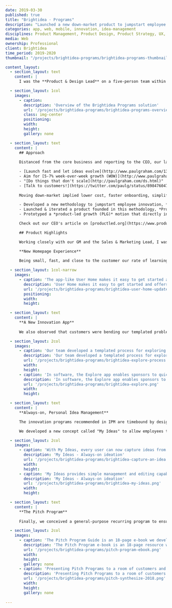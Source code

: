 ```yaml
---
date: 2019-03-30
published: true
title: "Brightidea · Programs"
description: "Launched a new down-market product to jumpstart employee innovation"
categories: app, web, mobile, innovation, idea-management
disciplines: Product Management, Product Design, Product Strategy, UX, User Research, Market Research, Writing, Speaking
media: Web
ownership: Professional
client: Brightidea
time_period: 2019-2020
thumbnail: "/projects/brightidea-programs/brightidea-programs-thumbnail.jpg"

content_layout:
  - section_layout: text
    content: |
      I was the **Product & Design Lead** on a five-person team within Brightidea's own innovation lab. We were challenged to unlock new growth potential for the company by expanding down-market. This involved developing new innovation methodologies, products, services, and PLG approaches. 

  - section_layout: 1col
    images:
      - caption:
        description: 'Overview of the Brightidea Programs solution'
        url: '/projects/brightidea-programs/brightidea-programs-overview.png'
        class: img-center
        positioning: 
        width: 
        height:
        gallery: none

  - section_layout: text
    content: |
      ## Approach
      
      Distanced from the core business and reporting to the CEO, our lab team truly was a startup-within-a-startup. We borrowed heavily from Y Combinator and Paul Graham for our approach:

      - [Launch fast and let ideas evolve](http://www.paulgraham.com/13sentences.html), aka "action produces information"
      - Aim for [5-7% week-over-week growth (WOW)](http://www.paulgraham.com/growth.html)
      - "[Do things that don't scale](http://paulgraham.com/ds.html)"
      - [Talk to customers!](https://twitter.com/paulg/status/898476047263518720)
      
      Moving down-market implied lower cost, faster onboarding, simplified setup, and self-guided learning. Over about a year our team:

      - Developed a new methodology to jumpstart employee innovation, *Innovation Program Management (IPM)*
      - Launched & iterated a product founded in this methodology, *Programs Pro*, that eventually evolved into what [Brightidea Programs](https://www.brightidea.com/product/programs/) is today
      - Prototyped a *product-led growth (PLG)* motion that directly informed our approach with subsequent Idea Box and Whiteboard products

      Check out our CEO's article on [productled.org](https://www.productled.org/blog/how-brightideas-innovation-lab-paved-the-path-to-plg) for more behind the scenes on [how our innovation lab paved the path to PLG](https://www.productled.org/blog/how-brightideas-innovation-lab-paved-the-path-to-plg).

      ## Product Highlights

      Working closely with our GM and the Sales & Marketing Lead, I was responsible for integrating our insights into a product strategy & roadmap, and then executing on that with our Engineering Lead. I did the design work, including wireframes and mockups for new features and functionality. Together we ended up developing and packing a new product called Brightidea Programs Pro.

      **New Homepage Experience**
      
      Being small, fast, and close to the customer our rate of learning was rapid. First insight: deployment of our legacy products took too long, required training, and was error-prone. We developed an "app-like" experience out of the box, as opposed to the heavy site-builder and content management system that was typical. This offered admins a much simpler way to configure, brand, theme, and onboard users while those end-users received a personalized, easy-to-use experience.

  - section_layout: 1col-narrow
    images:
      - caption: 'The app-like User Home makes it easy to get started and offers a curated, personalized experience to each employee'
        description: 'User Home makes it easy to get started and offers a curated, personalized experience to each employee'
        url: '/projects/brightidea-programs/brightidea-user-home-updates.png'
        positioning: 
        width:
        height:

  - section_layout: text
    content: |
      **A New Innovation App**
      
      We also observed that customers were bending our templated problem-solving and optimization crowd-sourcing challenges to facilitate open-ended exploration of market opportunities. We developed an innovation app around this use case called [Explore](https://www.brightidea.com/product/explore/), and packaged it in the product alongside the existing Solve & Optimize apps.

  - section_layout: 2col
    images:
      - caption: 'Our team developed a templated process for exploring new market opportunities, as well as supporting materials for admins & sponsors'
        description: 'Our team developed a templated process for exploring new market opportunities, as well as supporting materials for admins & sponsors'
        url: '/projects/brightidea-programs/brightidea-explore-process.png'
        width:
        height:
      - caption: 'In software, the Explore app enables sponsors to quickly create a microsite, start with a preconfigured process, and automatically configures dozens of setup options so they can start collecting ideas fast'
        description: 'In software, the Explore app enables sponsors to quickly create a microsite, start with a preconfigured process, and automatically configures dozens of setup options so they can start collecting ideas fast'
        url: '/projects/brightidea-programs/brightidea-explore.png'
        width:
        height:

  - section_layout: text
    content: |
      **Always-on, Personal Idea Management**

      The innovation programs recommended in IPM are timebound by design, with start & end dates as opposed to being always-on. This keeps them focused, manageable, and impactful with clear milestones defined upfront. We had previously watched new, small customers fail under always-on suggestion boxes so our methodology intentionally avoided these pitfalls. However, this was a common point of friction in sales.

      We developed a new concept called "My Ideas" to allow employees to capture & manage ideas in a personal repository, and later submit them to programs when an opportunity arises (e.g. for a biannual hackathon). This solves the problem of "anytime anywhere" ideas while avoiding unnecessary burdens on program managers. With objections neutralized, sales efficiency & success improved drastically, and we filled a longtime product gap.

  - section_layout: 2col
    images:
      - caption: 'With My Ideas, every user can now capture ideas from anywhere in Brightidea straight to their own personal, private repository; design explorations are pictured above'
        description: 'My Ideas - Always-on ideation'
        url: '/projects/brightidea-programs/brightidea-capture-an-idea.png'
        width:
        height:
      - caption: 'My Ideas provides simple management and editing capabilities, so details can be refined before submission to an innovation challenge; design evolution of the two main views are shown above'
        description: 'My Ideas - Always-on ideation'
        url: '/projects/brightidea-programs/brightidea-my-ideas.png'
        width:
        height:

  - section_layout: text
    content: |
      **The Pitch Program**
      
      Finally, we conceived a general-purpose recurring program to ensure ongoing customer success that we named The Pitch Program. This is a scalable competition in the style of Shark Tank, great for engaging employees in order to find the most impactful ideas. I presented "How To Run a Successful Pitch Program" at [Synthesize 2018](https://synthesize.brightidea.com/), and we also developed the content into an ebook for customers and prospects. The existing Pitch app was refined to support a programmatic approach, and a roadmap was developed for future updates.

  - section_layout: 2col
    images:
      - caption: 'The Pitch Program Guide is an 18-page e-book we developed for customers and prospects'
        description: 'The Pitch Program e-book is an 18-page resource we developed for customers and prospects'
        url: '/projects/brightidea-programs/pitch-program-ebook.png'
        width:
        height:
        gallery: none
      - caption: 'Presenting Pitch Programs to a room of customers and prospects at Synthesize 2018'
        description: 'Presenting Pitch Programs to a room of customers and prospects at Synthesize 2018'
        url: '/projects/brightidea-programs/pitch-synthesize-2018.png'
        width:
        height:
        gallery: none
    
---
```

<!--       
Strategy to scale beyond $10M ARR. Expand TAM by moving down market. 

find a whole new way to sell. In our pre-PLG days, we were running a classic B2B enterprise SaaS model. Our initial deal size was typically between $50K and $75K, and both the product and the sales process were pretty complex. Our product offers a lot of custom CSS options, which factored into every sales conversation. The sales cycle for these kinds of deals runs about 4 to 6 months and involves a classic 2010-style marketing stack: Google Ads, LinkedIn, HubSpot, content marketing, Salesforce, inside sales, and demos.

Use Brightidea Programs to drive innovative thinking in your organization and deliver impact quickly with minimal resources.

Jumpstart Employee Innovation
Innovation programs are a common place to start the innovation journey because they drive innovative thinking in an organization and deliver impact quickly with minimal resources. Usually, these are idea challenges, prototyping events (i.e. hackathons), and pitch competitions. By helping to run these initiatives, our Programs product enables the Head of Innovation Programs to jumpstart employee innovation and enjoy three important benefits:

Fostering a culture that engages employees in innovation
Running repeatable processes that build momentum for the innovation process

Creating measurable business impact from implementing great ideas
Within our Programs product suite are eight apps; each runs a different type of innovation activity. With this new release, we’ve added the Explore app for companies that want to explore ideas that address a market opportunity, with the goal of delivering greater value to their customers with an existing business model. You might, for example, seek to target younger customers in addition to your current customer base. With Explore, you can spearhead a company-wide discussion on how to provide value to this new market segment where they spend the most time: on mobile devices and social media.
// -->